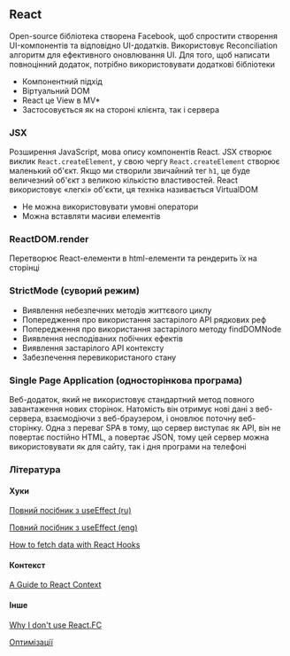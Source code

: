 ## React

Open-source бібліотека створена Facebook, щоб спростити створення UI-компонентів та відповідно UI-додатків. Використовує Reconciliation алгоритм для ефективного оновлювання UI. Для того, щоб написати повноцінний додаток, потрібно використовувати додаткові бібліотеки

-   Компонентний підхід
-   Віртуальний DOM
-   React це View в MV\*
-   Застосовується як на стороні клієнта, так і сервера

### JSX

Розширення JavaScript, мова опису компонентів React. JSX створює виклик `React.createElement`, у свою чергу `React.createElement` створює маленький об'єкт. Якщо ми створили звичайний тег `h1`, це буде величезний об'єкт з великою кількістю властивостей. React використовує «легкі» об'єкти, ця техніка називається VirtualDOM

-   Не можна використовувати умовні оператори
-   Можна вставляти масиви елементів

### ReactDOM.render

Перетворює React-елементи в html-елементи та рендерить їх на сторінці

### StrictMode (суворий режим)

-   Виявлення небезпечних методів життєвого циклу
-   Попередження про використання застарілого API рядкових реф
-   Попередження про використання застарілого методу findDOMNode
-   Виявлення несподіваних побічних ефектів
-   Виявлення застарілого API контексту
-   Забезпечення перевикористаного стану

### Single Page Application (односторінкова програма)

Веб-додаток, який не використовує стандартний метод повного завантаження нових сторінок. Натомість він отримує нові дані з веб-сервера, взаємодіючи з веб-браузером, і оновлює поточну веб-сторінку. Одна з переваг SPA в тому, що сервер виступає як API, він не повертає постійно HTML, а повертає JSON, тому цей сервер можна використовувати як для сайту, так і дня програми на телефоні

### Література

#### Хуки

<a href="https://habr.com/ru/company/ruvds/blog/445276/">Повний посібник з useEffect (ru)</a>

<a href="https://overreacted.io/a-complete-guide-to-useeffect/">Повний посібник з useEffect (eng)</a>

<a href="https://www.robinwieruch.de/react-hooks-fetch-data/">How to fetch data with React Hooks</a>

#### Контекст

<a href="https://dmitripavlutin.com/react-context-and-usecontext/">A Guide to React Context</a>

#### Інше

<a href="https://fettblog.eu/typescript-react-why-i-dont-use-react-fc/">Why I don't use React.FC</a>

<a href="https://www.youtube.com/watch?v=5pIUicKWyrQ">Оптимізації</a>
